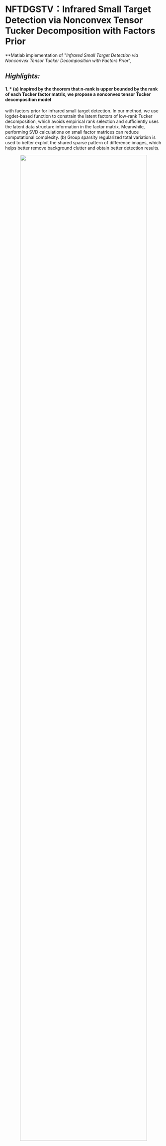 # NFTDGSTV：Infrared Small Target Detection via Nonconvex Tensor Tucker Decomposition with Factors Prior
**Matlab implementation of "*Infrared Small Target Detection via Nonconvex Tensor Tucker Decomposition with Factors Prior*", 
## *Highlights:*
#### 1. * (a) Inspired by the theorem that n-rank is upper bounded by the rank of each Tucker factor matrix, we propose a nonconvex tensor Tucker decomposition model
with factors prior for infrared small target detection. In our method, we use logdet-based function to constrain the latent factors of low-rank Tucker decomposition, which avoids empirical rank selection and sufficiently uses the latent data structure information in the factor matrix. Meanwhile, performing SVD calculations on small factor matrices can reduce computational complexity. (b) Group sparsity regularized total variation is used to better exploit the shared sparse pattern of difference images, which helps better remove background clutter and obtain better detection results.
 <p align="center"> <img src="https://raw.github.com/LiuTing20a/ASTTV-NTLA/master/Figs2/flow11.png" width="90%"> </p>
 


The source code will be released soon.
